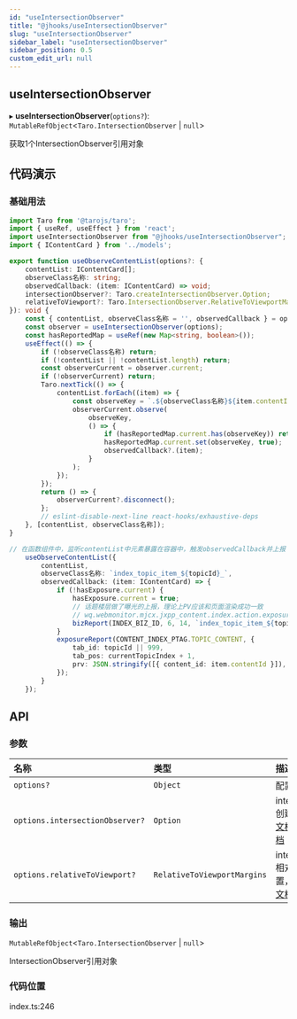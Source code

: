 ```yaml
---
id: "useIntersectionObserver"
title: "@jhooks/useIntersectionObserver"
slug: "useIntersectionObserver"
sidebar_label: "useIntersectionObserver"
sidebar_position: 0.5
custom_edit_url: null
---
```


## useIntersectionObserver

▸ **useIntersectionObserver**(`options?`): `MutableRefObject`<`Taro.IntersectionObserver` \| ``null``\>

获取1个IntersectionObserver引用对象

## 代码演示

### 基础用法

```ts
import Taro from '@tarojs/taro';
import { useRef, useEffect } from 'react';
import useIntersectionObserver from "@jhooks/useIntersectionObserver";
import { IContentCard } from '../models';

export function useObserveContentList(options?: {
    contentList: IContentCard[];
    observeClass名称: string;
    observedCallback: (item: IContentCard) => void;
    intersectionObserver?: Taro.createIntersectionObserver.Option;
    relativeToViewport?: Taro.IntersectionObserver.RelativeToViewportMargins;
}): void {
    const { contentList, observeClass名称 = '', observedCallback } = options || {};
    const observer = useIntersectionObserver(options);
    const hasReportedMap = useRef(new Map<string, boolean>());
    useEffect(() => {
        if (!observeClass名称) return;
        if (!contentList || !contentList.length) return;
        const observerCurrent = observer.current;
        if (!observerCurrent) return;
        Taro.nextTick(() => {
            contentList.forEach((item) => {
                const observeKey = `.${observeClass名称}${item.contentId}`;
                observerCurrent.observe(
                    observeKey,
                    () => {
                        if (hasReportedMap.current.has(observeKey)) return;
                        hasReportedMap.current.set(observeKey, true);
                        observedCallback?.(item);
                    }
                );
            });
        });
        return () => {
            observerCurrent?.disconnect();
        };
        // eslint-disable-next-line react-hooks/exhaustive-deps
    }, [contentList, observeClass名称]);
}

// 在函数组件中，监听contentList中元素暴露在容器中，触发observedCallback并上报
    useObserveContentList({
        contentList,
        observeClass名称: `index_topic_item_${topicId}_`,
        observedCallback: (item: IContentCard) => {
            if (!hasExposure.current) {
                hasExposure.current = true;
                // 话题楼层做了曝光的上报，理论上PV应该和页面渲染成功一致
                // wq.webmonitor.mjcx.jxpp_content.index.action.exposureTopicContentScroll
                bizReport(INDEX_BIZ_ID, 6, 14, `index_topic_item_${topicId}_${item.contentId}`);
            }
            exposureReport(CONTENT_INDEX_PTAG.TOPIC_CONTENT, {
                tab_id: topicId || 999,
                tab_pos: currentTopicIndex + 1,
                prv: JSON.stringify([{ content_id: item.contentId }]),
            });
        }
    });

```

## API

### 参数

| 名称 | 类型 | 描述 |
| :------ | :------ | :------ |
| `options?` | `Object` | 配置项 |
| `options.intersectionObserver?` | `Option` | intersectionObserver 创建配置， 参考[Taro文档](https://taro-docs.jd.com/taro/docs/apis/wxml/createIntersectionObserver)、[微信小程序文档](https://developers.weixin.qq.com/miniprogram/dev/api/wxml/wx.createIntersectionObserver.html) |
| `options.relativeToViewport?` | `RelativeToViewportMargins` | intersectionObserver 相对容器元素边距配置， 参考[微信小程序文档](https://developers.weixin.qq.com/miniprogram/dev/api/wxml/IntersectionObserver.relativeToViewport.html) |

### 输出

`MutableRefObject`<`Taro.IntersectionObserver` \| ``null``\>

IntersectionObserver引用对象

### 代码位置

index.ts:246

